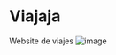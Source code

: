 # Viajaja
 Website de viajes
![image](https://user-images.githubusercontent.com/115421396/195795346-aaecb605-0f37-4afb-918f-f22143f53337.png)
